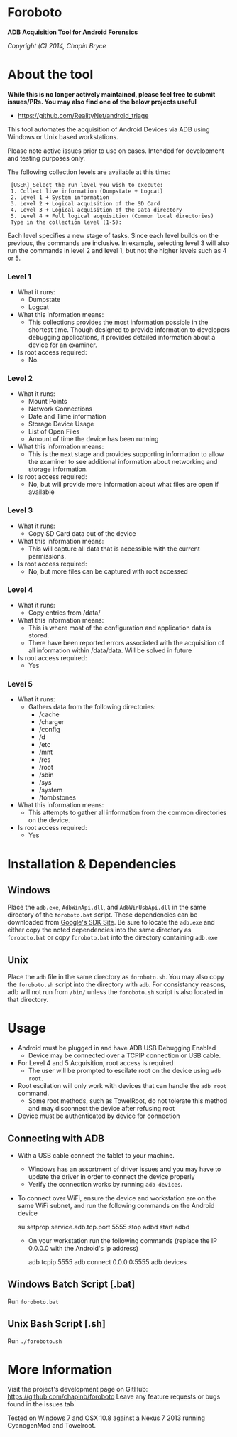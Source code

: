 Foroboto
======

**ADB Acquisition Tool for Android Forensics**

*Copyright (C) 2014, Chapin Bryce*

# About the tool

**While this is no longer actively maintained, please feel free to submit issues/PRs. You may also find one of the below projects useful**
* https://github.com/RealityNet/android_triage

This tool automates the acquisition of Android Devices via ADB using Windows or Unix based workstations. 

Please note active issues prior to use on cases. Intended for development and testing purposes only.

The following collection levels are available at this time:


     [USER] Select the run level you wish to execute:
     1. Collect live information (Dumpstate + Logcat)
     2. Level 1 + System information
     3. Level 2 + Logical acquisition of the SD Card
     4. Level 3 + Logical acquisition of the Data directory
     5. Level 4 + Full logical acquisition (Common local directories)
     Type in the collection level (1-5):


Each level specifies a new stage of tasks. Since each level builds on the previous, the commands are inclusive. In example, selecting level 3 will also run the commands in level 2 and level 1, but not the higher levels such as 4 or 5. 

### Level 1

- What it runs:
  - Dumpstate
  - Logcat
- What this information means:
  - This collections provides the most information possible in the shortest time. Though designed to provide information to developers debugging applications, it provides detailed information about a device for an examiner.
- Is root access required:
  - No.
 
### Level 2

- What it runs:
  - Mount Points
  - Network Connections
  - Date and Time information
  - Storage Device Usage
  - List of Open Files
  - Amount of time the device has been running
- What this information means:
  - This is the next stage and provides supporting information to allow the examiner to see additional information about networking and storage information.
- Is root access required:
  - No, but will provide more information about what files are open if available
  
### Level 3

- What it runs:
  - Copy SD Card data out of the device
- What this information means:
  - This will capture all data that is accessible with the current permissions.  
- Is root access required:
  - No, but more files can be captured with root accessed

### Level 4

- What it runs:
  - Copy entries from /data/
- What this information means:
  - This is where most of the configuration and application data is stored. 
  - There have been reported errors associated with the acquisition of all information within /data/data. Will be solved in future
- Is root access required:
  - Yes

### Level 5

- What it runs:
  - Gathers data from the following directories:
    - /cache
	- /charger
	- /config
	- /d
	- /etc
	- /mnt
	- /res
	- /root
	- /sbin
	- /sys
	- /system
	- /tombstones
- What this information means:
  - This attempts to gather all information from the common directories on the device. 
- Is root access required:
  - Yes

# Installation & Dependencies

## Windows

Place the `adb.exe`, `AdbWinApi.dll`, and `AdbWinUsbApi.dll` in the same directory of the `foroboto.bat` script. These dependencies can be downloaded from [Google's SDK Site](http://developer.android.com/sdk/index.html). Be sure to locate the `adb.exe` and either copy the noted dependencies into the same directory as `foroboto.bat` or copy `foroboto.bat` into the directory containing `adb.exe` 

## Unix

Place the `adb` file in the same directory as `foroboto.sh`. You may also copy the `foroboto.sh` script into the directory with `adb`. For consistancy reasons, adb will not run from `/bin/` unless the `foroboto.sh` script is also located in that directory.

# Usage

* Android must be plugged in and have ADB USB Debugging Enabled
  * Device may be connected over a TCPIP connection or USB cable.
* For Level 4 and 5 Acquisition, root access is required
  * The user will be prompted to escilate root on the device using `adb root`.
* Root escilation will only work with devices that can handle the `adb root` command.
  * Some root methods, such as TowelRoot, do not tolerate this method and may disconnect the device after refusing root
* Device must be authenticated by device for connection

## Connecting with ADB

* With a USB cable connect the tablet to your machine.
  * Windows has an assortment of driver issues and you may have to update the driver in order to connect the device properly
  * Verify the connection works by running `adb devices`.
* To connect over WiFi, ensure the device and workstation are on the same WiFi subnet, and run the following commands on the Android device
    
	su
	setprop service.adb.tcp.port 5555
	stop adbd
	start adbd
	
  * On your workstation run the following commands (replace the IP 0.0.0.0 with the Android's Ip address)
	
	adb tcpip 5555
	adb connect 0.0.0.0:5555
	adb devices

## Windows Batch Script [.bat]

Run `foroboto.bat` 

## Unix Bash Script [.sh]

Run `./foroboto.sh` 

# More Information

Visit the project's development page on GitHub: https://github.com/chapinb/foroboto
Leave any feature requests or bugs found in the issues tab.

Tested on Windows 7 and OSX 10.8 against a Nexus 7 2013 running CyanogenMod and Towelroot.
